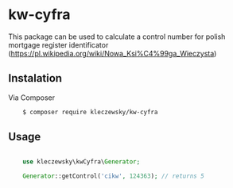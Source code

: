 # kw-cyfra

This package can be used to calculate a control number for polish mortgage register identificator
(https://pl.wikipedia.org/wiki/Nowa_Ksi%C4%99ga_Wieczysta)

## Instalation

Via Composer

```sh
    $ composer require kleczewsky/kw-cyfra
```

## Usage

```php

    use kleczewsky\kwCyfra\Generator;

    Generator::getControl('cikw', 124363); // returns 5

```

